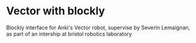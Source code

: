 Vector with blockly
===================
Blockly interface for Anki's Vector robot, supervise by Severin Lemaignan, as part of an intership at bristol robotics laboratory
